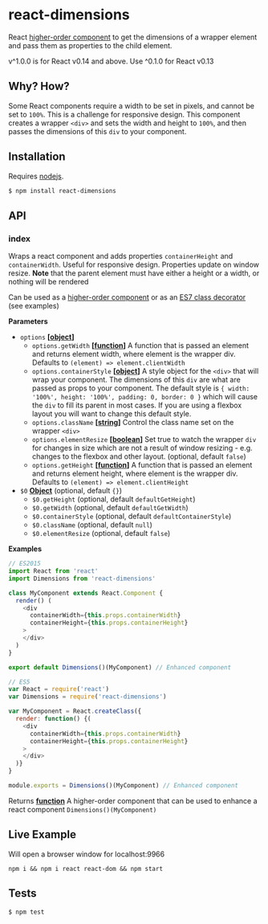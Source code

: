 # react-dimensions

React [higher-order component](https://gist.github.com/sebmarkbage/ef0bf1f338a7182b6775) to get the dimensions of a wrapper element and pass them as properties to the child element.

v^1.0.0 is for React v0.14 and above. Use ^0.1.0 for React v0.13

## Why? How?

Some React components require a width to be set in pixels, and cannot be set to `100%`. This is a challenge for responsive design. This component creates a wrapper `<div>` and sets the width and height to `100%`, and then passes the dimensions of this `div`  to your component.

## Installation

Requires [nodejs](http://nodejs.org/).

```sh
$ npm install react-dimensions
```

## API

### index

Wraps a react component and adds properties `containerHeight` and
`containerWidth`. Useful for responsive design. Properties update on
window resize. **Note** that the parent element must have either a
height or a width, or nothing will be rendered

Can be used as a
[higher-order component](http://babeljs.io/blog/2015/06/07/react-on-es6-plus/#property-initializers)
or as an [ES7 class decorator](https://github.com/wycats/javascript-decorators)
(see examples)

**Parameters**

-   `options` **\[[object](https://developer.mozilla.org/en-US/docs/Web/JavaScript/Reference/Global_Objects/Object)]** 
    -   `options.getWidth` **\[[function](https://developer.mozilla.org/en-US/docs/Web/JavaScript/Reference/Statements/function)]** A function that is passed an element and returns element
        width, where element is the wrapper div. Defaults to `(element) => element.clientWidth`
    -   `options.containerStyle` **\[[object](https://developer.mozilla.org/en-US/docs/Web/JavaScript/Reference/Global_Objects/Object)]** A style object for the `<div>` that will wrap your component.
        The dimensions of this `div` are what are passed as props to your component. The default style is
        `{ width: '100%', height: '100%', padding: 0, border: 0 }` which will cause the `div` to fill its
        parent in most cases. If you are using a flexbox layout you will want to change this default style.
    -   `options.className` **\[[string](https://developer.mozilla.org/en-US/docs/Web/JavaScript/Reference/Global_Objects/String)]** Control the class name set on the wrapper `<div>`
    -   `options.elementResize` **\[[boolean](https://developer.mozilla.org/en-US/docs/Web/JavaScript/Reference/Global_Objects/Boolean)]** Set true to watch the wrapper `div` for changes in
        size which are not a result of window resizing - e.g. changes to the flexbox and other layout. (optional, default `false`)
    -   `options.getHeight` **\[[function](https://developer.mozilla.org/en-US/docs/Web/JavaScript/Reference/Statements/function)]** A function that is passed an element and returns element
        height, where element is the wrapper div. Defaults to `(element) => element.clientHeight`
-   `$0` **[Object](https://developer.mozilla.org/en-US/docs/Web/JavaScript/Reference/Global_Objects/Object)**  (optional, default `{}`)
    -   `$0.getHeight`   (optional, default `defaultGetHeight`)
    -   `$0.getWidth`   (optional, default `defaultGetWidth`)
    -   `$0.containerStyle`   (optional, default `defaultContainerStyle`)
    -   `$0.className`   (optional, default `null`)
    -   `$0.elementResize`   (optional, default `false`)

**Examples**

```javascript
// ES2015
import React from 'react'
import Dimensions from 'react-dimensions'

class MyComponent extends React.Component {
  render() (
    <div
      containerWidth={this.props.containerWidth}
      containerHeight={this.props.containerHeight}
    >
    </div>
  )
}

export default Dimensions()(MyComponent) // Enhanced component
```

```javascript
// ES5
var React = require('react')
var Dimensions = require('react-dimensions')

var MyComponent = React.createClass({
  render: function() {(
    <div
      containerWidth={this.props.containerWidth}
      containerHeight={this.props.containerHeight}
    >
    </div>
  )}
}

module.exports = Dimensions()(MyComponent) // Enhanced component
```

Returns **[function](https://developer.mozilla.org/en-US/docs/Web/JavaScript/Reference/Statements/function)** A higher-order component that can be
used to enhance a react component `Dimensions()(MyComponent)`

## Live Example

Will open a browser window for localhost:9966

`npm i && npm i react react-dom && npm start`

## Tests

```sh
$ npm test
```
